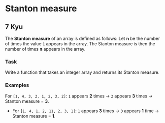 # Stanton measure
## 7 Kyu

The **Stanton measure** of an array is defined as follows:
Let **n** be the number of times the value `1` appears in the array.
The Stanton measure is then the number of times **n** appears in the array.

### Task

Write a function that takes an integer array and returns its Stanton measure.

### Examples

 For `[1, 4, 3, 2, 1, 2, 3, 2]`:
    `1` appears **2** times → `2` appears **3** times → Stanton measure = **3**.

- For `[1, 4, 1, 2, 11, 2, 3, 1]`:
    `1` appears **3** times → `3` appears **1** time → Stanton measure = **1**.

